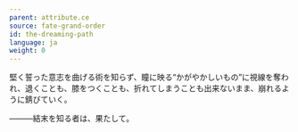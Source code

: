 ```yaml
---
parent: attribute.ce
source: fate-grand-order
id: the-dreaming-path
language: ja
weight: 0
---
```


堅く誓った意志を曲げる術を知らず、瞳に映る“かがやかしいもの”に視線を奪われ、退くことも、膝をつくことも、折れてしまうことも出来ないまま、崩れるように錆びていく。

―――結末を知る者は、果たして。
